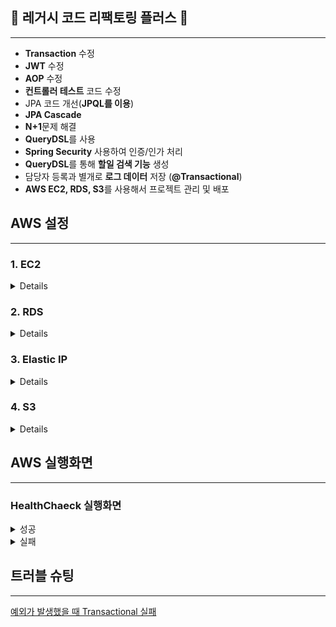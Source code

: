 ## 🚫 레거시 코드 리팩토링 플러스 🚫

--------------------------------------------------------------

- **Transaction** 수정
- **JWT** 수정
- **AOP** 수정
- **컨트롤러 테스트** 코드 수정
- JPA 코드 개선(**JPQL를 이용**)
- **JPA Cascade**
- **N+1**문제 해결
- **QueryDSL**를 사용
- **Spring Security** 사용하여 인증/인가 처리
- **QueryDSL**를 통해 **할일 검색 기능** 생성
- 담당자 등록과 별개로 **로그 데이터** 저장 (**@Transactional**)
- **AWS EC2, RDS, S3**를 사용해서 프로젝트 관리 및 배포

## AWS 설정

--------------------------------------------------------------

### 1. EC2
<details>
    <ul>
        <img src="https://github.com/user-attachments/assets/f77f175f-2139-49ce-82a3-6387e0e26e5e" alt="ERD">
    </ul>
</details>

### 2. RDS
<details>
    <ul>
        <img src="https://github.com/user-attachments/assets/041ab223-50f9-42a1-8d5b-cddcf1efb4ac" alt="ERD">
    </ul>
</details>

### 3. Elastic IP
<details>
    <ul>
        <img src="https://github.com/user-attachments/assets/b21cc05a-fdcc-4299-9949-dfd7c7e90420" alt="ERD">
    </ul>
</details>

### 4. S3
<details>
    <ul>
        <img src="https://github.com/user-attachments/assets/fb01f9a5-ae3e-420d-80da-87129eb19802" alt="ERD">
    </ul>
</details>


## AWS 실행화면
--------------------------------------------------------------

### HealthChaeck 실행화면
<details>
    <summary>성공</summary>
    <ul>
        <img src="https://github.com/user-attachments/assets/e61afc46-335f-44ca-a3db-c44d8a6d78a7" alt="ERD">
    </ul>
</details>

<details>
    <summary>실패</summary>
    <ul>
        <img src="https://github.com/user-attachments/assets/14c47fe3-afd6-4059-aca8-c9ff189b7cf7" alt="ERD">
    </ul>
</details>

## 트러블 슈팅
--------------------------------------------------------------
[예외가 발생했을 때 Transactional 실패](https://velog.io/@jhy1/%EC%98%88%EC%99%B8%EA%B0%80-%EB%B0%9C%EC%83%9D%ED%96%88%EC%9D%84-%EB%95%8C-Transactional)
